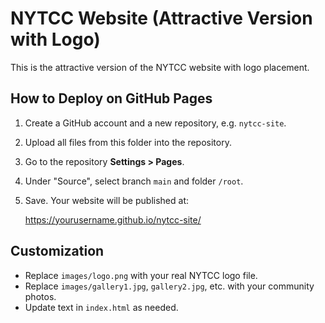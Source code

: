 # NYTCC Website (Attractive Version with Logo)

This is the attractive version of the NYTCC website with logo placement.

## How to Deploy on GitHub Pages

1. Create a GitHub account and a new repository, e.g. `nytcc-site`.
2. Upload all files from this folder into the repository.
3. Go to the repository **Settings > Pages**.
4. Under "Source", select branch `main` and folder `/root`.
5. Save. Your website will be published at:

   https://yourusername.github.io/nytcc-site/

## Customization
- Replace `images/logo.png` with your real NYTCC logo file.
- Replace `images/gallery1.jpg`, `gallery2.jpg`, etc. with your community photos.
- Update text in `index.html` as needed.
